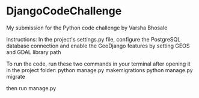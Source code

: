 # DjangoCodeChallenge
My submission for the Python code challenge by Varsha Bhosale

Instructions:
In the project's settings.py file, configure the PostgreSQL database connection and enable the GeoDjango features by setting GEOS and GDAL library path

To run the code, run these two commands in your terminal after opening it in the project folder:
python manage.py makemigrations
python manage.py migrate

then run manage.py
